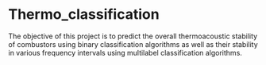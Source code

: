 # Thermo_classification

The objective of this project is to predict the overall thermoacoustic stability of combustors using binary classification algorithms as well as their stability in various frequency intervals using multilabel classification algorithms.
